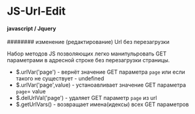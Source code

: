 # JS-Url-Edit 
#### javascript / Jquery
######## изменение (редактирование) Url без перезагрузки 

Набор методов JS позволяющих легко манипульровать GET параметрами в адресной строке без перезагрузки страницы.

- $.urlVar('page')        - вернёт значение GET параметра `page` или если такого не существует - undefined
- $.urlVar('page',value)  - устаноавливает значение GET параметра `page`= value
- $.delUrlVal('page')     - удаляет GET параметр `page` из url
- $.getUrlVars()          - возвращает имена(идексы) всех GET параметров

